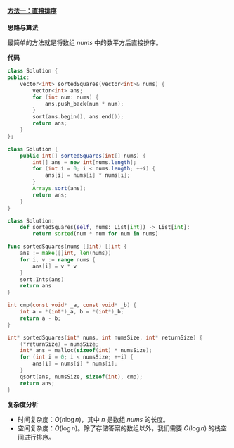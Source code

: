 ﻿#### [方法一：直接排序](https://leetcode.cn/problems/squares-of-a-sorted-array/solutions/447736/you-xu-shu-zu-de-ping-fang-by-leetcode-solution/)

**思路与算法**

最简单的方法就是将数组 $nums$ 中的数平方后直接排序。

**代码**

```cpp
class Solution {
public:
    vector<int> sortedSquares(vector<int>& nums) {
        vector<int> ans;
        for (int num: nums) {
            ans.push_back(num * num);
        }
        sort(ans.begin(), ans.end());
        return ans;
    }
};
```

```java
class Solution {
    public int[] sortedSquares(int[] nums) {
        int[] ans = new int[nums.length];
        for (int i = 0; i < nums.length; ++i) {
            ans[i] = nums[i] * nums[i];
        }
        Arrays.sort(ans);
        return ans;
    }
}
```

```python
class Solution:
    def sortedSquares(self, nums: List[int]) -> List[int]:
        return sorted(num * num for num in nums)
```

```go
func sortedSquares(nums []int) []int {
    ans := make([]int, len(nums))
    for i, v := range nums {
        ans[i] = v * v
    }
    sort.Ints(ans)
    return ans
}
```

```c
int cmp(const void* _a, const void* _b) {
    int a = *(int*)_a, b = *(int*)_b;
    return a - b;
}

int* sortedSquares(int* nums, int numsSize, int* returnSize) {
    (*returnSize) = numsSize;
    int* ans = malloc(sizeof(int) * numsSize);
    for (int i = 0; i < numsSize; ++i) {
        ans[i] = nums[i] * nums[i];
    }
    qsort(ans, numsSize, sizeof(int), cmp);
    return ans;
}
```

**复杂度分析**

-   时间复杂度：$O(n \log n)$，其中 $n$ 是数组 $nums$ 的长度。
-   空间复杂度：$O(\log n)$。除了存储答案的数组以外，我们需要 $O(\log n)$ 的栈空间进行排序。
